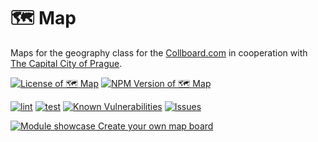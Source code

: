 # 🗺️ Map

Maps for the geography class for the [Collboard.com](https://collboard.com/) in cooperation with [The Capital City of Prague](https://www.prague.eu/).

<!--Badges-->

[![License of 🗺️ Map](https://img.shields.io/github/license/collboard/map.svg?style=flat)](https://github.com/collboard/map/blob/main/LICENSE)
[![NPM Version of 🗺️ Map](https://badge.fury.io/js/map.svg)](https://www.npmjs.com/package/map)
<!--[![Quality of package 🗺️ Map](https://packagequality.com/shield/map.svg)](https://packagequality.com/#?package=map)-->
[![lint](https://github.com/collboard/map/actions/workflows/lint.yml/badge.svg)](https://github.com/collboard/map/actions/workflows/lint.yml)
[![test](https://github.com/collboard/map/actions/workflows/test.yml/badge.svg)](https://github.com/collboard/map/actions/workflows/test.yml)
[![Known Vulnerabilities](https://snyk.io/test/github/collboard/map/badge.svg)](https://snyk.io/test/github/collboard/map)
[![Issues](https://img.shields.io/github/issues/collboard/map.svg?style=flat)](https://github.com/collboard/map/issues)

<!--/Badges-->

[![Module showcase](./assets/screenshots/map.png) Create your own map board](https://collboard.com/new?redirect=1&modulesOn=@collboard/map,@collboard/map-controls,@collboard/map-country)

<!-- TODO: Add Prague logo-->
